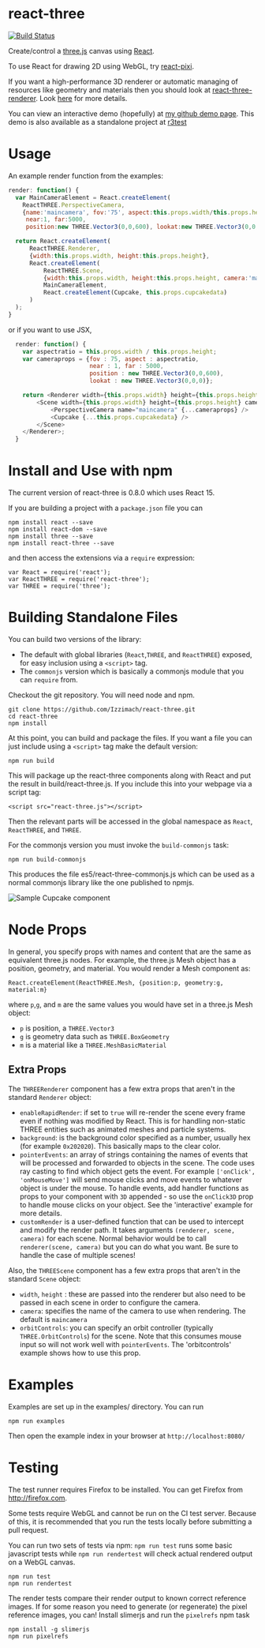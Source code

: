 react-three
===========

[![Build Status](https://travis-ci.org/Izzimach/react-three.svg?branch=master)](https://travis-ci.org/Izzimach/react-three)

Create/control a [three.js](http://threejs.org/) canvas using [React](https://github.com/facebook/react).

To use React for drawing 2D using WebGL, try [react-pixi](https://github.com/Izzimach/react-pixi).

If you want a high-performance 3D renderer or automatic managing of resources like geometry and materials
then you should look at [react-three-renderer](https://github.com/toxicFork/react-three-renderer).
Look [here](https://github.com/toxicFork/react-three-renderer/issues/28) for more details.

You can view an interactive demo (hopefully) at [my github demo page](http://izzimach.github.io/demos/react-three-interactive/index.html). This demo is also available as a standalone project at [r3test](https://github.com/Izzimach/r3test/)

Usage
=====

An example render function from the examples:


```js
render: function() {
  var MainCameraElement = React.createElement(
    ReactTHREE.PerspectiveCamera,
    {name:'maincamera', fov:'75', aspect:this.props.width/this.props.height,
     near:1, far:5000,
     position:new THREE.Vector3(0,0,600), lookat:new THREE.Vector3(0,0,0)});

  return React.createElement(
      ReactTHREE.Renderer,
      {width:this.props.width, height:this.props.height},
      React.createElement(
          ReactTHREE.Scene,
          {width:this.props.width, height:this.props.height, camera:'maincamera'},
          MainCameraElement,
          React.createElement(Cupcake, this.props.cupcakedata)
      )
  );
}
```

or if you want to use JSX,

```js
  render: function() {
    var aspectratio = this.props.width / this.props.height;
    var cameraprops = {fov : 75, aspect : aspectratio, 
                       near : 1, far : 5000, 
                       position : new THREE.Vector3(0,0,600), 
                       lookat : new THREE.Vector3(0,0,0)};

    return <Renderer width={this.props.width} height={this.props.height}>
        <Scene width={this.props.width} height={this.props.height} camera="maincamera">
            <PerspectiveCamera name="maincamera" {...cameraprops} />
            <Cupcake {...this.props.cupcakedata} />
        </Scene>
    </Renderer>;
  }
```

Install and Use with npm
========================

The current version of react-three is 0.8.0 which uses React 15.

If you are building a project with a `package.json` file you can

```
npm install react --save
npm install react-dom --save
npm install three --save
npm install react-three --save
```

and then access the extensions via a `require` expression:

```
var React = require('react');
var ReactTHREE = require('react-three');
var THREE = require('three');
```

Building Standalone Files
=========================

You can build two versions of the library:
* The default with global libraries (`React`,`THREE`, and `ReactTHREE`) exposed,
  for easy inclusion using a `<script>` tag.
* The `commonjs` version which is basically a commonjs module that you can `require` from.
  
Checkout the git repository. You will need node and npm.

```
git clone https://github.com/Izzimach/react-three.git
cd react-three
npm install
```

At this point, you can build and package the files. If you want a file you can just
include using a `<script>` tag make the default version:

```
npm run build
```

This will package up the react-three components along with React and put the result in
build/react-three.js. If you include this into your webpage via a script tag:

```
<script src="react-three.js"></script>
```

Then the relevant parts will be accessed in the global namespace as `React`, `ReactTHREE`, and `THREE`.

For the commonjs version you must invoke the `build-commonjs` task:

```
npm run build-commonjs
```

This produces the file es5/react-three-commonjs.js which can be used as a normal
commonjs library like the one published to npmjs.

![Sample Cupcake component](docs/react-three-interactiveexample.png)

Node Props
==========

In general, you specify props with names and content that are the same
as equivalent three.js nodes. For example, the three.js Mesh object has
a position, geometry, and material. You would render a Mesh component as:

```
React.createElement(ReactTHREE.Mesh, {position:p, geometry:g, material:m}
```

where `p`,`g`, and `m` are the same values you would have set in a three.js Mesh object:

* `p` is position, a `THREE.Vector3`
* `g` is geometry data such as `THREE.BoxGeometry`
* `m` is a material like a `THREE.MeshBasicMaterial`

Extra Props
-----------

The `THREERenderer` component has a few extra props that aren't in the standard `Renderer` object:

* `enableRapidRender`: if set to `true` will re-render the scene every frame even if nothing was modified by React. This is for handling non-static THREE entities such as animated meshes and particle systems.
* `background`: is the background color specified as a number, usually hex (for example `0x202020`). This basically maps to the clear color.
* `pointerEvents`: an array of strings containing the names of events that will be processed and forwarded to objects in the scene. The code uses ray casting to find which object gets the event. For example `['onClick', 'onMouseMove']` will send mouse clicks and move events to whatever object is under the mouse. To handle events, add handler functions as props to your component with `3D` appended - so use the `onClick3D` prop to handle mouse clicks on your object. See the 'interactive' example for more details.
* `customRender` is a user-defined function that can be used to intercept and modify the render path. It takes arguments `(renderer, scene, camera)` for each scene. Normal behavior would be to call `renderer(scene, camera)` but you can do what you want. Be sure to handle the case of multiple scenes!


Also, the `THREEScene` component has a few extra props that aren't in the standard `Scene` object:

* `width`, `height` : these are passed into the renderer but also need to be passed in each scene in order to configure the camera.
* `camera`: specifies the name of the camera to use when rendering. The default is `maincamera`
* `orbitControls`: you can specify an orbit controller (typically `THREE.OrbitControls`) for the scene. Note that this consumes mouse input so will not work well with `pointerEvents`. The 'orbitcontrols' example shows how to use this prop.



Examples
========

Examples are set up in the examples/ directory. You can run

```
npm run examples
```

Then open the example index in your browser at `http://localhost:8080/`

Testing
=======

The test runner requires Firefox to be installed. You can get Firefox from http://firefox.com.

Some tests require WebGL and cannot be run on the CI test server. Because of
this, it is recommended that you run the tests locally before submitting a pull request.

You can run two sets of tests via npm: `npm run test` runs some basic javascript
tests while `npm run rendertest` will check actual rendered output
on a WebGL canvas.

```
npm run test
npm run rendertest
```

The render tests compare their render output to known correct reference images.
If for some reason you need to generate (or regenerate) the pixel reference images,
you can! Install slimerjs and run the `pixelrefs` npm task

```
npm install -g slimerjs
npm run pixelrefs
```

